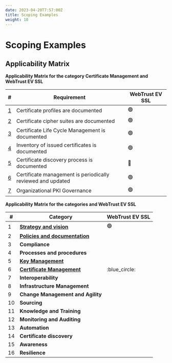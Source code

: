 ```yaml
---
date: 2023-04-20T7:57:00Z
title: Scoping Examples
weight: 10
---
```


# Scoping Examples

## Applicability Matrix

**Applicability Matrix for the category Certificate Management and WebTrust EV SSL**

| #                   | Requirement                                                    | WebTrust EV SSL |
|---------------------|----------------------------------------------------------------|-----------------|
| [1](#requirement-1) | Certificate profiles are documented                            | :green_circle:  |
| [2](#requirement-2) | Certificate cipher suites are documented                       | :green_circle:  |
| [3](#requirement-3) | Certificate Life Cycle Management is documented                | :green_circle:  |
| [4](#requirement-4) | Inventory of issued certificates is documented                 | :green_circle:  |
| [5](#requirement-5) | Certificate discovery process is documented                    | :red_circle:    |
| [6](#requirement-6) | Certificate management is periodically reviewed and updated    | :green_circle:  |
| [7](#requirement-7) | Organizational PKI Governance                                  | :green_circle:  |

**Applicability Matrix for the categories and WebTrust EV SSL**

| #   | Category                                                                       | WebTrust EV SSL |
|-----|--------------------------------------------------------------------------------|-----------------|
| 1   | **[Strategy and vision](../../categories/strategy-and-vision/)**               | :green_circle:  |
| 2   | **[Policies and documentation](../../categories/policies-and-documentation/)** |                 |
| 3   | **Compliance**                                                                 |                 |
| 4   | **Processes and procedures**                                                   |                 |
| 5   | **[Key Management](../../categories/key-management/)**                         |                 |
| 6   | **[Certificate Management](../../categories/certificate-management/)**         | :blue_circle:   |
| 7   | **Interoperability**                                                           |                 |
| 8   | **Infrastructure Management**                                                  |                 |
| 9   | **Change Management and Agility**                                              |                 |
| 10  | **Sourcing**                                                                   |                 |
| 11  | **Knowledge and Training**                                                     |                 |
| 12  | **Monitoring and Auditing**                                                    |                 |
| 13  | **Automation**                                                                 |                 |
| 14  | **Certificate discovery**                                                      |                 |
| 15  | **Awareness**                                                                  |                 |
| 16  | **Resilience**                                                                 |                 |
